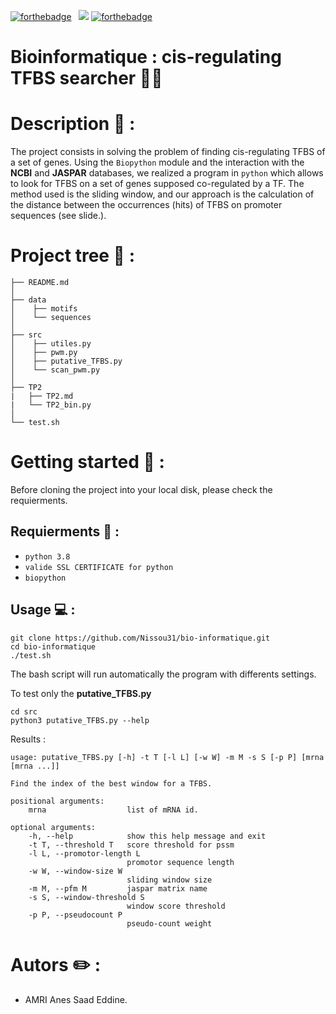 [![forthebadge](https://forthebadge.com/images/badges/made-with-python.svg)](https://forthebadge.com) &nbsp;
<img src="./data/using-biopython.svg">
[![forthebadge](https://forthebadge.com/images/badges/open-source.svg)](https://forthebadge.com) &nbsp;


# Bioinformatique : cis-regulating TFBS searcher 🧬🔬

# Description 📝 :

The project consists in solving the problem of finding cis-regulating TFBS of a set of genes.
Using the `Biopython` module and the interaction with the **NCBI** and **JASPAR** databases, we realized a program in `python` which allows to look for TFBS on a set of genes supposed co-regulated by a TF.
The method used is the sliding window, and our approach is the calculation of the distance between the occurrences (hits) of TFBS on promoter sequences (see slide.).

# Project tree 🌲 :

    ├── README.md          
    │
    ├── data
    │    ├── motifs         
    │    └── sequences     
    │
    ├── src
    │    ├── utiles.py
    │    ├── pwm.py
    │    ├── putative_TFBS.py
    │    └── scan_pwm.py
    │
    ├── TP2  
    |	├── TP2.md
    |	└── TP2_bin.py
    │       
    └── test.sh


# Getting started 🚀 :

Before cloning the project into your local disk, please check the requierments.

## Requierments 🧾 :

- `python 3.8`
- `valide SSL CERTIFICATE for python`
- `biopython`

## Usage 💻 :

    git clone https://github.com/Nissou31/bio-informatique.git
    cd bio-informatique
    ./test.sh    

The bash script will run automatically the program with differents settings.

To test only the **putative_TFBS.py**

	cd src
	python3 putative_TFBS.py --help

Results : 

	usage: putative_TFBS.py [-h] -t T [-l L] [-w W] -m M -s S [-p P] [mrna [mrna ...]]

	Find the index of the best window for a TFBS.

	positional arguments:
		mrna                  list of mRNA id.

	optional arguments:
		-h, --help            show this help message and exit
		-t T, --threshold T   score threshold for pssm
		-l L, --promotor-length L
                        	  promotor sequence length
        -w W, --window-size W
                        	  sliding window size
        -m M, --pfm M         jaspar matrix name
        -s S, --window-threshold S
                       		  window score threshold
        -p P, --pseudocount P
                         	  pseudo-count weight

# Autors ✏️ :

- AMRI Anes Saad Eddine.

